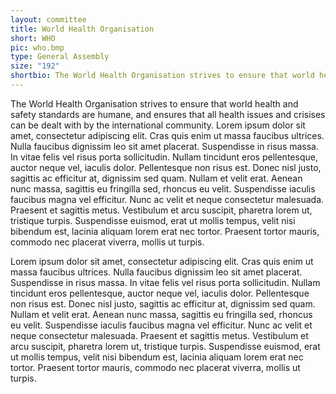 ```yaml
---
layout: committee
title: World Health Organisation
short: WHO
pic: who.bmp
type: General Assembly
size: "192"
shortbio: The World Health Organisation strives to ensure that world health and safety standards are humane, and ensures that all health issues and crisises can be dealt with by the international community.
---
```


The World Health Organisation strives to ensure that world health and safety standards are humane, and ensures that all health issues and crisises can be dealt with by the international community. Lorem ipsum dolor sit amet, consectetur adipiscing elit. Cras quis enim ut massa faucibus ultrices. Nulla faucibus dignissim leo sit amet placerat. Suspendisse in risus massa. In vitae felis vel risus porta sollicitudin. Nullam tincidunt eros pellentesque, auctor neque vel, iaculis dolor. Pellentesque non risus est. Donec nisl justo, sagittis ac efficitur at, dignissim sed quam. Nullam et velit erat. Aenean nunc massa, sagittis eu fringilla sed, rhoncus eu velit. Suspendisse iaculis faucibus magna vel efficitur. Nunc ac velit et neque consectetur malesuada. Praesent et sagittis metus. Vestibulum et arcu suscipit, pharetra lorem ut, tristique turpis. Suspendisse euismod, erat ut mollis tempus, velit nisi bibendum est, lacinia aliquam lorem erat nec tortor. Praesent tortor mauris, commodo nec placerat viverra, mollis ut turpis.

Lorem ipsum dolor sit amet, consectetur adipiscing elit. Cras quis enim ut massa faucibus ultrices. Nulla faucibus dignissim leo sit amet placerat. Suspendisse in risus massa. In vitae felis vel risus porta sollicitudin. Nullam tincidunt eros pellentesque, auctor neque vel, iaculis dolor. Pellentesque non risus est. Donec nisl justo, sagittis ac efficitur at, dignissim sed quam. Nullam et velit erat. Aenean nunc massa, sagittis eu fringilla sed, rhoncus eu velit. Suspendisse iaculis faucibus magna vel efficitur. Nunc ac velit et neque consectetur malesuada. Praesent et sagittis metus. Vestibulum et arcu suscipit, pharetra lorem ut, tristique turpis. Suspendisse euismod, erat ut mollis tempus, velit nisi bibendum est, lacinia aliquam lorem erat nec tortor. Praesent tortor mauris, commodo nec placerat viverra, mollis ut turpis.
